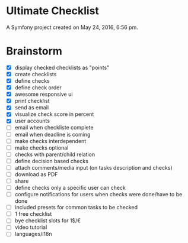 Ultimate Checklist
==================

A Symfony project created on May 24, 2016, 6:56 pm.

Brainstorm
==========

- [x] display checked checklists as "points"
- [x] create checklists
- [x] define checks
- [x] define check order
- [x] awesome responsive ui
- [x] print checklist
- [x] send as email
- [x] visualize check score in percent
- [x] user accounts
- [ ] email when checkliste complete
- [ ] email when deadline is coming
- [ ] make checks interdependent
- [ ] make checks optional
- [ ] checks with parent/child relation
- [ ] define decision based checks
- [ ] attach comments/media input (on tasks description and checks)
- [ ] download as PDF
- [ ] share
- [ ] define checks only a specific user can check
- [ ] configure notifications for users when checks were done/have to be done
- [ ] included presets for common tasks to be checked
- [ ] 1 free checklist
- [ ] bye checklist slots for 1$/€
- [ ] video tutorial
- [ ] languages/i18n